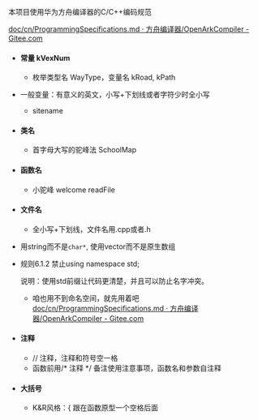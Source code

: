 本项目使用华为方舟编译器的C/C++编码规范

[doc/cn/ProgrammingSpecifications.md · 方舟编译器/OpenArkCompiler - Gitee.com](https://gitee.com/openarkcompiler/OpenArkCompiler/blob/master/doc/cn/ProgrammingSpecifications.md)

* #### 常量 kVexNum

  * 枚举类型名 WayType，变量名 kRoad, kPath

* 一般变量：有意义的英文，小写+下划线或者字符少时全小写

  * sitename

* #### 类名

  * 首字母大写的驼峰法 SchoolMap

* #### 函数名

  * 小驼峰 welcome readFile

* #### 文件名

  * 全小写+下划线，文件名用.cpp或者.h

* 用string而不是`char*`, 使用vector而不是原生数组

* 规则6.1.2 禁止using namespace std;

  说明：使用std前缀让代码更清楚，并且可以防止名字冲突。

  * 咱也用不到命名空间，就先用着吧 [doc/cn/ProgrammingSpecifications.md · 方舟编译器/OpenArkCompiler - Gitee.com](https://gitee.com/openarkcompiler/OpenArkCompiler/blob/master/doc/cn/ProgrammingSpecifications.md#规则612-禁止using-namespace-std)

* #### 注释

  * // 注释，注释和符号空一格
  * 函数前用/* 注释 */ 备注使用注意事项，函数名和参数自注释

* #### 大括号

  * K&R风格：{ 跟在函数原型一个空格后面
